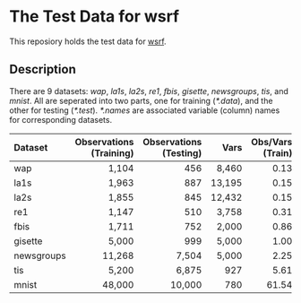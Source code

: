# The Test Data for wsrf #

This reposiory holds the test data for
[wsrf](http://cran.r-project.org/web/packages/wsrf/index.html).

## Description ##

There are 9 datasets: *wap*, *la1s*, *la2s*, *re1*, *fbis*, *gisette*,
*newsgroups*, *tis*, and *mnist*.  All are seperated into two parts,
one for training (_*.data_), and the other for testing (_*.test_).
_*.names_ are associated variable (column) names for corresponding
datasets.

|Dataset    | Observations (Training)| Observations (Testing)|   Vars| Obs/Vars (Train)| Classes| Size (MB)|
|:----------|-----------------------:|----------------------:|------:|----------------:|-------:|---------:|
|wap        |                   1,104|                    456|  8,460|             0.13|      20|      18.0|
|la1s       |                   1,963|                    887| 13,195|             0.15|       5|      50.0|
|la2s       |                   1,855|                    845| 12,432|             0.15|       5|      45.0|
|re1        |                   1,147|                    510|  3,758|             0.31|      25|       8.3|
|fbis       |                   1,711|                    752|  2,000|             0.86|      17|       6.6|
|gisette    |                   5,000|                    999|  5,000|             1.00|       2|      54.0|
|newsgroups |                  11,268|                  7,504|  5,000|             2.25|      20|     108.0|
|tis        |                   5,200|                  6,875|    927|             5.61|       2|       9.3|
|mnist      |                  48,000|                 10,000|    780|            61.54|       2|      84.0|






